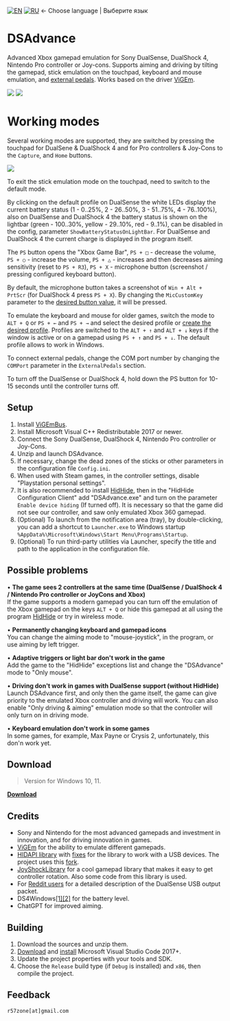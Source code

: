 [![EN](https://user-images.githubusercontent.com/9499881/33184537-7be87e86-d096-11e7-89bb-f3286f752bc6.png)](https://github.com/r57zone/DSAdvance/) 
[![RU](https://user-images.githubusercontent.com/9499881/27683795-5b0fbac6-5cd8-11e7-929c-057833e01fb1.png)](https://github.com/r57zone/DSAdvance/blob/master/README.RU.md)
← Choose language | Выберите язык

# DSAdvance
Advanced Xbox gamepad emulation for Sony DualSense, DualShock 4, Nintendo Pro controller or Joy-cons. Supports aiming and driving by tilting the gamepad, stick emulation on the touchpad, keyboard and mouse emulation, and [external pedals](https://github.com/r57zone/XboxExternalPedals). Works based on the driver [ViGEm](https://github.com/nefarius/ViGEmBus).

[![](https://user-images.githubusercontent.com/9499881/164945071-5b9f86dd-c396-45a5-817b-fc7068450f02.gif)](https://youtu.be/gkyqO_HuPnk)
[![](https://user-images.githubusercontent.com/9499881/164945073-cfa1bfb7-cb82-4714-b2ad-7ecd84a5bcfc.gif)](https://youtu.be/gkyqO_HuPnk)

# Working modes
Several working modes are supported, they are switched by pressing the touchpad for DualSene & DualShock 4 and for Pro controllers & Joy-Cons to the `Capture`, and `Home` buttons.

![](https://user-images.githubusercontent.com/9499881/173076115-3f520a03-41ff-4da9-a7a5-a3de405c779f.png)

To exit the stick emulation mode on the touchpad, need to switch to the default mode.


By clicking on the default profile on DualSense the white LEDs display the current battery status (1 - 0..25%, 2 - 26..50%, 3 - 51..75%, 4 - 76..100%), also on DualSense and DualShock 4 the battery status is shown on the lightbar (green - 100..30%, yellow - 29..10%, red - 9..1%), can be disabled in the config, parameter `ShowBatteryStatusOnLightBar`. For DualSense and DualShock 4 the current charge is displayed in the program itself.


The `PS` button opens the "Xbox Game Bar", `PS + □` - decrease the volume, `PS + ○` - increase the volume, `PS + △` - increases and then decreases aiming sensitivity (reset to `PS + R3`), `PS + X` - microphone button (screenshot / pressing configured keyboard button).


By default, the microphone button takes a screenshot of `Win + Alt + PrtScr` (for DualShock 4 press `PS + X`). By changing the `MicCustomKey` parameter to the [desired button value](https://github.com/r57zone/DSAdvance/blob/master/BINDINGS.md), it will be pressed.


To emulate the keyboard and mouse for older games, switch the mode to `ALT + Q` or `PS + ←` and `PS + →` and select the desired profile or [create the desired profile](https://github.com/r57zone/DSAdvance/blob/master/BINDINGS.md). Profiles are switched to the `ALT + ↑` and `ALT + ↓` keys if the window is active or on a gamepad using `PS + ↑` and `PS + ↓`. The default profile allows to work in Windows.


To connect external pedals, change the COM port number by changing the `COMPort` parameter in the `ExternalPedals` section.


To turn off the DualSense or DualShock 4, hold down the PS button for 10-15 seconds until the controller turns off.

## Setup
1. Install [ViGEmBus](https://github.com/nefarius/ViGEmBus/releases).
2. Install Microsoft Visual C++ Redistributable 2017 or newer.
3. Connect the Sony DualSense, DualShock 4, Nintendo Pro controller or Joy-Cons.
4. Unzip and launch DSAdvance.
5. If necessary, change the dead zones of the sticks or other parameters in the configuration file `Config.ini`.
6. When used with Steam games, in the controller settings, disable "Playstation personal settings".
7. It is also recommended to install [HidHide](https://github.com/nefarius/HidHide/releases), then in the "HidHide Configuration Client" add "DSAdvance.exe" and turn on the parameter `Enable device hiding` (If turned off). It is necessary so that the game did not see our controller, and saw only emulated Xbox 360 gamepad.
8. (Optional) To launch from the notification area (tray), by double-clicking, you can add a shortcut to `Launcher.exe` to Windows startup `%AppData%\Microsoft\Windows\Start Menu\Programs\Startup`.
9. (Optional) To run third-party utilities via Launcher, specify the title and path to the application in the configuration file.

## Possible problems
• **The game sees 2 controllers at the same time (DualSense / DualShock 4 / Nintendo Pro controller or JoyCons and Xbox)**<br>
If the game supports a modern gamepad you can turn off the emulation of the Xbox gamepad on the keys `ALT + Q` or hide this gamepad at all using the program [HidHide](https://github.com/ViGEm/HidHide) or try in wireless mode.



• **Permanently changing keyboard and gamepad icons**<br>
You can change the aiming mode to "mouse-joystick", in the program, or use aiming by left trigger.



• **Adaptive triggers or light bar don't work in the game**<br>
Add the game to the "HidHide" exceptions list and change the "DSAdvance" mode to "Only mouse".



• **Driving don't work in games with DualSense support (without HidHide)**<br>
Launch DSAdvance first, and only then the game itself, the game can give priority to the emulated Xbox controller and driving will work. You can also enable "Only driving & aiming" emulation mode so that the controller will only turn on in driving mode.



• **Keyboard emulation don't work in some games**<br>
In some games, for example, Max Payne or Crysis 2, unfortunately, this don'n work yet.

## Download
>Version for Windows 10, 11.

**[Download](https://github.com/r57zone/DSAdvance/releases)**

## Credits
* Sony and Nintendo for the most advanced gamepads and investment in innovation, and for driving innovation in games.
* [ViGEm](https://github.com/ViGEm) for the ability to emulate different gamepads.
* [HIDAPI library](https://github.com/signal11/hidapi) with [fixes](https://github.com/libusb/hidapi) for the library to work with a USB devices. The project uses this [fork](https://github.com/r57zone/hidapi).
* [JoyShockLibrary](https://github.com/JibbSmart/JoyShockLibrary) for a cool gamepad library that makes it easy to get controller rotation. Also some code from this library is used.
* For [Reddit users](https://www.reddit.com/r/gamedev/comments/jumvi5/dualsense_haptics_leds_and_more_hid_output_report/) for a detailed description of the DualSense USB output packet.
* DS4Windows[[1]](https://github.com/Jays2Kings/DS4Windows)[[2]](https://github.com/Ryochan7/DS4Windows) for the battery level.
* ChatGPT for improved aiming.

## Building
1. Download the sources and unzip them.
2. [Download](https://code.visualstudio.com/download) and [install](https://github.com/r57zone/RE4ExtendedControl/assets/9499881/69dafce6-fd57-4768-83eb-c1bb69901f07) Microsoft Visual Studio Code 2017+.
3. Update the project properties with your tools and SDK.
4. Choose the `Release` build type (if `Debug` is installed) and `x86`, then compile the project.

## Feedback
`r57zone[at]gmail.com`